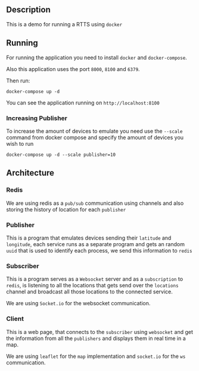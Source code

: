 ## Description
This is a demo for running a RTTS using `docker`

## Running
For running the application you need to install `docker` and `docker-compose`.

Also this application uses the port `8000`, `8100` and `6379`.

Then run:
```
docker-compose up -d

```

You can see the application running on `http://localhost:8100`

### Increasing Publisher
To increase the amount of devices to emulate you need use the `--scale` command 
from docker compose and specify the amount of devices you wish to run

```
docker-compose up -d --scale publisher=10
```

## Architecture

### Redis
We are using redis as a `pub/sub` communication using channels and also storing the history of location for each `publisher`

### Publisher
This is a program that emulates devices sending their `latitude` and `longitude`, each service runs as a separate program and gets an random `uuid` that is used to identify each process, we send this information to `redis`

### Subscriber 
This is a program serves as a `Websocket` server and as a `subscription` to `redis`, is listening to all the locations that gets send over the `locations` channel and broadcast all those locations to the connected service.

We are using `Socket.io` for the websocket communication.

### Client
This is a web page, that connects to the `subscriber` using `websocket` and get the information from all the `publishers` and displays them in real time in a map. 

We are using `leaflet` for the `map` implementation and `socket.io` for the `ws` communication.


